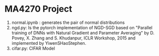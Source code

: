 # MA4270 Project 

1. normal.ipynb : generates the pair of normal distributions
2. ngd.py: Is the pytorch implementation of NGD-SGD based on "Parallel training of DNNs with Natural Gradient and Parameter Averaging" by D. Povey, X. Zhang and S. Khudanpur, ICLR Workshop, 2015 and implemented by YiwenSHaoStephen. 
3. cifar.py: CIFAR Model